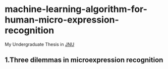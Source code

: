 # machine-learning-algorithm-for-human-micro-expression-recognition
My Undergraduate Thesis in [JNU](http://ai.jiangnan.edu.cn/)
## 1.Three dilemmas in microexpression recognition
